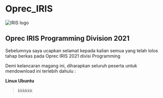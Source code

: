 # Oprec_IRIS



![IRIS logo](https://user-images.githubusercontent.com/59762293/112008389-03ad3d00-8b58-11eb-9367-984b720e3619.png)


## Oprec IRIS Programming Division 2021
Sebelumnya saya ucapkan selamat kepada kalian semua yang telah lolos tahap berkas pada Oprec IRIS 2021 divisi Programming

Demi kelancaran magang ini, diharapkan seluruh peserta untuk mendownload ini terlebih dahulu :

**Linux Ubuntu**
>kkkkkk
